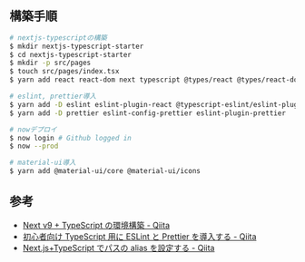 ## 構築手順

```sh
# nextjs-typescriptの構築
$ mkdir nextjs-typescript-starter
$ cd nextjs-typescript-starter
$ mkdir -p src/pages
$ touch src/pages/index.tsx
$ yarn add react react-dom next typescript @types/react @types/react-dom @types/node

# eslint, prettier導入
$ yarn add -D eslint eslint-plugin-react @typescript-eslint/eslint-plugin @typescript-eslint/parser
$ yarn add -D prettier eslint-config-prettier eslint-plugin-prettier

# nowデプロイ
$ now login # Github logged in
$ now --prod

# material-ui導入
$ yarn add @material-ui/core @material-ui/icons
```

## 参考

- [Next v9 + TypeScript の環境構築 - Qiita](https://qiita.com/natsuhiko/items/c6f18187fafed4776c22)
- [初心者向け TypeScript 用に ESLint と Prettier を導入する - Qiita](https://qiita.com/y-w/items/dcf5fb4af52e990109eb)
- [Next.js+TypeScript でパスの alias を設定する - Qiita](https://qiita.com/tatane616/items/e3ee99a181662ad6824b)
